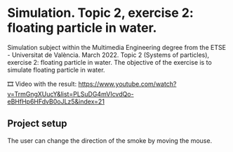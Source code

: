 ﻿# Simulation. Topic 2, exercise 2: floating particle in water.
Simulation subject within the Multimedia Engineering degree from the ETSE - Universitat de València. March 2022. Topic 2 (Systems of particles), exercise 2: floating particle in water. The objective of the exercise is to simulate floating particle in water.

🎞️ Video with the result: https://www.youtube.com/watch?v=TrmGngXUucY&list=PLSuDG4mVIcvdQo-eBHfHp6HFdvB0oJLz5&index=21

## Project setup
The user can change the direction of the smoke by moving the mouse.
